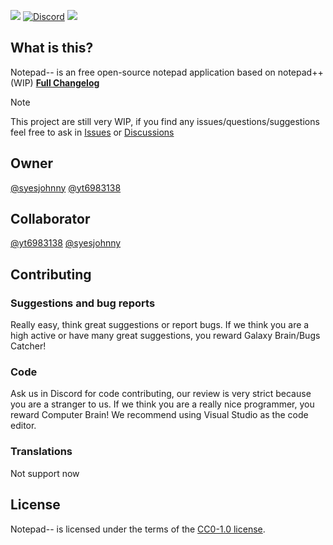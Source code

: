 [![](https://img.shields.io/github/license/johnny263/notepad-minus-minus?style=flat-square)](https://github.com/syesjohnny/notepad-minus-minus/master/LICENSE)
[![Discord](https://img.shields.io/discord/1165154972665659412?style=flat-square&logo=discord&label=Discord)](https://discord.gg/gEYbTt4wwv)
![](https://img.shields.io/github/downloads/syesjohnny/Notepad-minus-minus/total?style=flat-square)
## What is this?
Notepad-- is an free open-source notepad application based on notepad++ (WIP)
[**Full Changelog**](Changelog.md)
> [!NOTE]
> This project are still very WIP, if you find any issues/questions/suggestions feel free to ask in [Issues](https://github.com/johnny263/Notepad-minus-minus/issues) or [Discussions](https://github.com/johnny263/Notepad-minus-minus/discussions)

## Owner
[@syesjohnny](https://github.com/syesjohnny) [@yt6983138](https://github.com/yt6983138)

## Collaborator
[@yt6983138](https://github.com/yt6983138) [@syesjohnny](https://github.com/syesjohnny)

## Contributing
### Suggestions and bug reports
Really easy, think great suggestions or report bugs.
If we think you are a high active or have many great suggestions, you reward Galaxy Brain/Bugs Catcher!

### Code
Ask us in Discord for code contributing, our review is very strict because you are a stranger to us.
If we think you are a really nice programmer, you reward Computer Brain!
We recommend using Visual Studio as the code editor.

### Translations
Not support now

## License
Notepad-- is licensed under the terms of the [CC0-1.0 license](https://github.com/johnny263/Notepad-minus-minus/blob/master/LICENSE).
